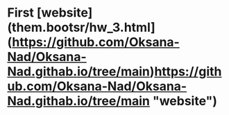 # First [website] (them.bootsr/hw_3.html](https://github.com/Oksana-Nad/Oksana-Nad.githab.io/tree/main)https://github.com/Oksana-Nad/Oksana-Nad.githab.io/tree/main "website")

